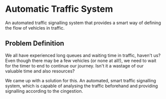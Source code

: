 # Automatic Traffic System

An automated traffic signalling system that provides a smart way of defining the flow of vehicles in traffic.

## Problem Definition

We all have experienced long queues and waiting time in traffic, haven't us? Even though there may be a few vehicles (or none at all!), we need to wait for the timer to end to continue our journey. Isn't it a wastage of our valuable time and also resources?

We came up with a solution for this. An automated, smart traffic signalling system, which is capable of analysing the traffic beforehand and providing signalling according to the cingestion.